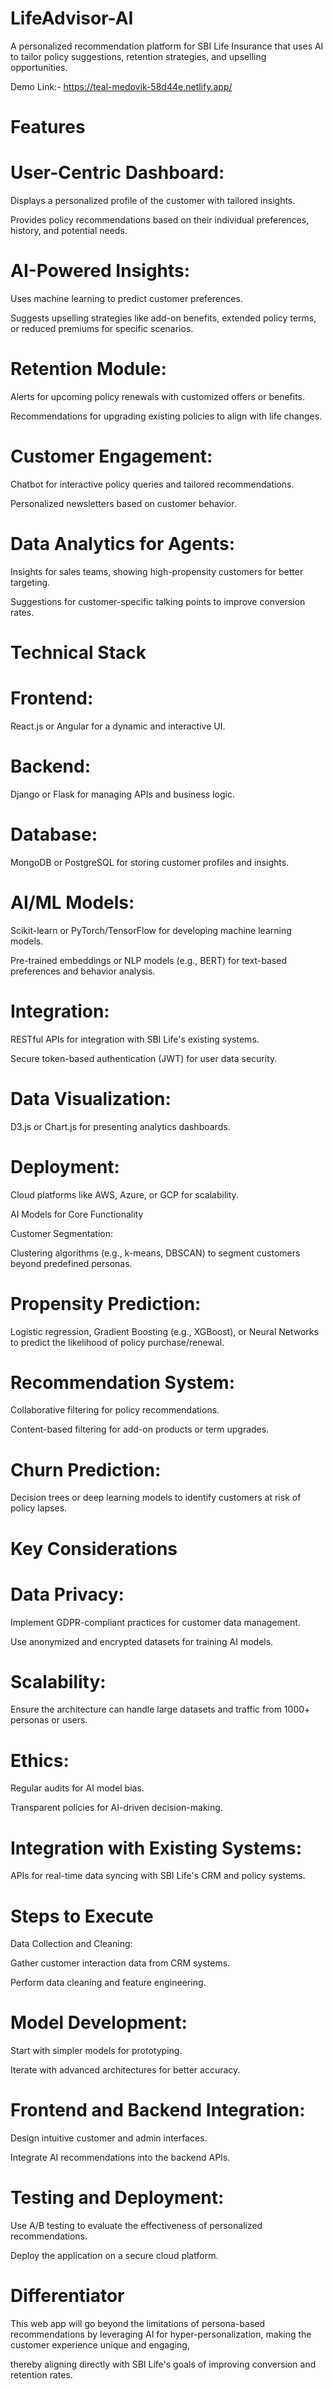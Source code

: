 # LifeAdvisor-AI

A personalized recommendation platform for SBI Life Insurance that uses AI to tailor policy suggestions, retention strategies, and upselling opportunities.

Demo Link:- https://teal-medovik-58d44e.netlify.app/

# Features

# User-Centric Dashboard:

Displays a personalized profile of the customer with tailored insights.

Provides policy recommendations based on their individual preferences, history, and potential needs.

# AI-Powered Insights:

Uses machine learning to predict customer preferences.

Suggests upselling strategies like add-on benefits, extended policy terms, or reduced premiums for specific scenarios.

# Retention Module:

Alerts for upcoming policy renewals with customized offers or benefits.

Recommendations for upgrading existing policies to align with life changes.

# Customer Engagement:

Chatbot for interactive policy queries and tailored recommendations.

Personalized newsletters based on customer behavior.

# Data Analytics for Agents:

Insights for sales teams, showing high-propensity customers for better targeting.

Suggestions for customer-specific talking points to improve conversion rates.

# Technical Stack

# Frontend:
React.js or Angular for a dynamic and interactive UI.

# Backend:
Django or Flask for managing APIs and business logic.

# Database:
MongoDB or PostgreSQL for storing customer profiles and insights.

# AI/ML Models:
Scikit-learn or PyTorch/TensorFlow for developing machine learning models.

Pre-trained embeddings or NLP models (e.g., BERT) for text-based preferences and behavior analysis.

# Integration:

RESTful APIs for integration with SBI Life's existing systems.

Secure token-based authentication (JWT) for user data security.

# Data Visualization:
D3.js or Chart.js for presenting analytics dashboards.

# Deployment:
Cloud platforms like AWS, Azure, or GCP for scalability.

AI Models for Core Functionality

Customer Segmentation:

Clustering algorithms (e.g., k-means, DBSCAN) to segment customers beyond predefined personas.

# Propensity Prediction:

Logistic regression, Gradient Boosting (e.g., XGBoost), or Neural Networks to predict the likelihood of policy purchase/renewal.

# Recommendation System:

Collaborative filtering for policy recommendations.

Content-based filtering for add-on products or term upgrades.

# Churn Prediction:

Decision trees or deep learning models to identify customers at risk of policy lapses.

# Key Considerations

# Data Privacy:

Implement GDPR-compliant practices for customer data management.

Use anonymized and encrypted datasets for training AI models.

# Scalability:

Ensure the architecture can handle large datasets and traffic from 1000+ personas or users.

# Ethics:

Regular audits for AI model bias.

Transparent policies for AI-driven decision-making.

# Integration with Existing Systems:

APIs for real-time data syncing with SBI Life's CRM and policy systems.

# Steps to Execute

Data Collection and Cleaning:

Gather customer interaction data from CRM systems.

Perform data cleaning and feature engineering.

# Model Development:

Start with simpler models for prototyping.

Iterate with advanced architectures for better accuracy.

# Frontend and Backend Integration:

Design intuitive customer and admin interfaces.

Integrate AI recommendations into the backend APIs.

# Testing and Deployment:

Use A/B testing to evaluate the effectiveness of personalized recommendations.

Deploy the application on a secure cloud platform.

# Differentiator

This web app will go beyond the limitations of persona-based recommendations by leveraging AI for hyper-personalization, making the customer experience unique and engaging, 

thereby aligning directly with SBI Life's goals of improving conversion and retention rates.
